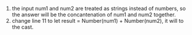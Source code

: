 1. the input num1 and num2 are treated as strings instead of numbers, so the answer will be the concantenation of num1 and num2 together.
2. change line 11 to let result = Number(num1) + Number(num2), it will to the cast.